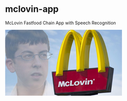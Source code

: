 # mclovin-app
McLovin Fastfood Chain App with Speech Recognition 

<img src="mclovin_logo.png" width=75%>

[comment]: <> (![]&#40;mclovin_logo.png&#41;)